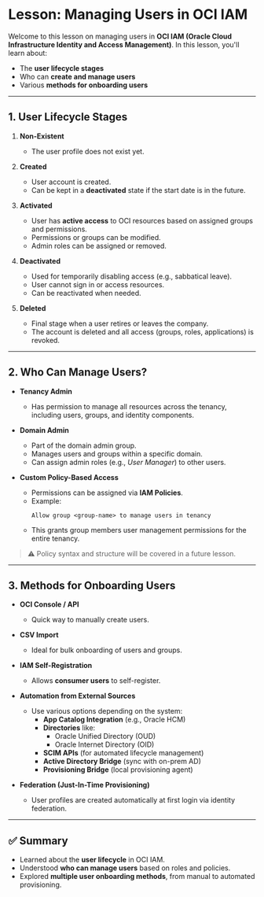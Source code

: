 # Lesson: Managing Users in OCI IAM

Welcome to this lesson on managing users in **OCI IAM (Oracle Cloud Infrastructure Identity and Access Management)**. In this lesson, you'll learn about:

- The **user lifecycle stages**
- Who can **create and manage users**
- Various **methods for onboarding users**

---

## 1. User Lifecycle Stages

1. **Non-Existent**
   - The user profile does not exist yet.
   
2. **Created**
   - User account is created.
   - Can be kept in a **deactivated** state if the start date is in the future.

3. **Activated**
   - User has **active access** to OCI resources based on assigned groups and permissions.
   - Permissions or groups can be modified.
   - Admin roles can be assigned or removed.

4. **Deactivated**
   - Used for temporarily disabling access (e.g., sabbatical leave).
   - User cannot sign in or access resources.
   - Can be reactivated when needed.

5. **Deleted**
   - Final stage when a user retires or leaves the company.
   - The account is deleted and all access (groups, roles, applications) is revoked.

---

## 2. Who Can Manage Users?

- **Tenancy Admin**
  - Has permission to manage all resources across the tenancy, including users, groups, and identity components.

- **Domain Admin**
  - Part of the domain admin group.
  - Manages users and groups within a specific domain.
  - Can assign admin roles (e.g., *User Manager*) to other users.

- **Custom Policy-Based Access**
  - Permissions can be assigned via **IAM Policies**.
  - Example:
    ```text
    Allow group <group-name> to manage users in tenancy
    ```
  - This grants group members user management permissions for the entire tenancy.

> ⚠️ Policy syntax and structure will be covered in a future lesson.

---

## 3. Methods for Onboarding Users

- **OCI Console / API**
  - Quick way to manually create users.

- **CSV Import**
  - Ideal for bulk onboarding of users and groups.

- **IAM Self-Registration**
  - Allows **consumer users** to self-register.

- **Automation from External Sources**
  - Use various options depending on the system:
    - **App Catalog Integration** (e.g., Oracle HCM)
    - **Directories** like:
      - Oracle Unified Directory (OUD)
      - Oracle Internet Directory (OID)
    - **SCIM APIs** (for automated lifecycle management)
    - **Active Directory Bridge** (sync with on-prem AD)
    - **Provisioning Bridge** (local provisioning agent)

- **Federation (Just-In-Time Provisioning)**
  - User profiles are created automatically at first login via identity federation.

---

## ✅ Summary

- Learned about the **user lifecycle** in OCI IAM.
- Understood **who can manage users** based on roles and policies.
- Explored **multiple user onboarding methods**, from manual to automated provisioning.
